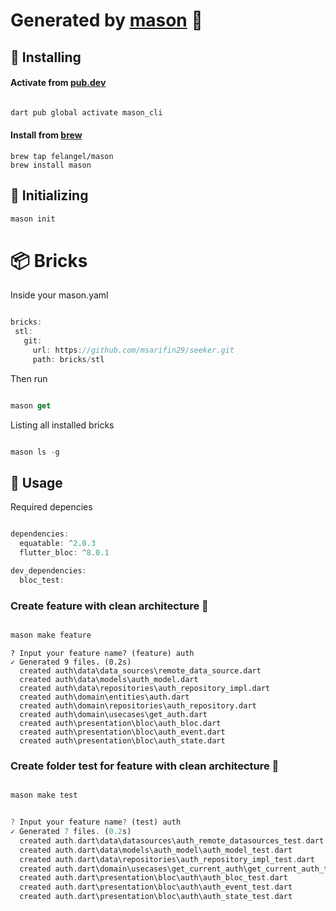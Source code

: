 # Generated by [mason](https://docs.brickhub.dev/) 🧱 

##  🎯 Installing

####  Activate from [pub.dev](https://pub.dev)

```dart

dart pub global activate mason_cli

```
####  Install from [brew](https://brew.sh)

```
brew tap felangel/mason
brew install mason

```

## 🧱  Initializing

```dart
mason init

```


# 📦 Bricks

 Inside your mason.yaml
 ```dart

bricks:
  stl:
    git:
      url: https://github.com/msarifin29/seeker.git
      path: bricks/stl

 ```

Then run 
```dart

mason get

```

Listing all installed bricks
```dart

mason ls -g

```


## 🍺 Usage

Required depencies

```dart

dependencies:
  equatable: ^2.0.3
  flutter_bloc: ^8.0.1

dev_dependencies:
  bloc_test: 

```

### Create feature with clean architecture 📁

```dart

mason make feature

```

```
? Input your feature name? (feature) auth
✓ Generated 9 files. (0.2s)
  created auth\data\data_sources\remote_data_source.dart
  created auth\data\models\auth_model.dart
  created auth\data\repositories\auth_repository_impl.dart
  created auth\domain\entities\auth.dart
  created auth\domain\repositories\auth_repository.dart
  created auth\domain\usecases\get_auth.dart
  created auth\presentation\bloc\auth_bloc.dart
  created auth\presentation\bloc\auth_event.dart
  created auth\presentation\bloc\auth_state.dart
```

### Create folder test for feature with clean architecture 📁

```dart

mason make test

```

```dart

? Input your feature name? (test) auth
✓ Generated 7 files. (0.2s)
  created auth.dart\data\datasources\auth_remote_datasources_test.dart
  created auth.dart\data\models\auth_model\auth_model_test.dart
  created auth.dart\data\repositories\auth_repository_impl_test.dart
  created auth.dart\domain\usecases\get_current_auth\get_current_auth_test.dart
  created auth.dart\presentation\bloc\auth\auth_bloc_test.dart
  created auth.dart\presentation\bloc\auth\auth_event_test.dart
  created auth.dart\presentation\bloc\auth\auth_state_test.dart

```

